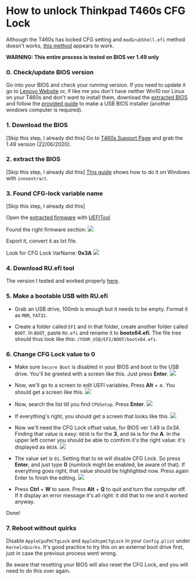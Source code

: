 # How to unlock Thinkpad T460s CFG Lock

Although the T460s has locked CFG setting and `modGrubShell.efi` method doesn't works, [this method](https://www.reddit.com/r/hackintosh/comments/hz2rtm/cfg_lockunlocking_alternative_method/) appears to work.

**WARNING: This entire process is tested on BIOS ver 1.49 only**

### 0. Check/update BIOS version
Go into your BIOS and check your running version. If you need to update it go to [Lenovo Website](https://pcsupport.lenovo.com/us/en/products/laptops-and-netbooks/thinkpad-t-series-laptops/thinkpad-t460s/downloads/driver-list/component?name=BIOS%2FUEFI) or, if like me you don't have neither Win10 nor Linux on your T460s and don't want to install them, download the [extracted BIOS](/Files/T460s-BIOS-1.49/extracted-1.49) and follow the [provided guide](/Files/T460s-BIOS-1.49/extracted-1.49/InstructionUS-BIOSflashUSBmemorykey.txt) to make a USB BIOS installer (another windows computer is required).

### 1. Download the BIOS

[Skip this step, I already did this]
Go to [T460s Support Page](https://pcsupport.lenovo.com/us/en/products/laptops-and-netbooks/thinkpad-t-series-laptops/thinkpad-t460s/downloads/driver-list/component?name=BIOS%2FUEFI) and grab the 1.49 version (22/06/2020).

### 2. extract the BIOS

[Skip this step, I already did this]
[This guide](https://forums.lenovo.com/t5/Gaming-Laptops/GUIDE-How-to-extract-BIOS-from-Lenovo-BIOS-Update-Package-such-as-ATCN37WW-exe/m-p/5008973) shows how to do it on Windows with `innoextract`.

### 3. Found CFG-lock variable name

[Skip this step, I already did this]

Open the [extracted firmware](/Files/T460s-BIOS-1.49/extracted-1.49/N1CET81W/$0AN1C00.FL1) with [UEFITool](https://github.com/LongSoft/UEFITool)

Found the right firmware section:
![](/Images/BIOSSetupSection.png)

Export it, convert it as txt file.

Look for CFG Lock VarName: **0x3A**
![](/Images/CFGLockVarName.png)

### 4. Download RU.efi tool

The version I tested and worked properly [here](/Files/T460s-BIOS-1.49/tools/RU-5.25.0379/RU.efi).

### 5. Make a bootable USB with RU.efi

- Grab an USB drive, 100mb is enough but it needs to be empty. Format it as `MBR`, `FAT32`.

- Create a folder called `EFI` and in that folder, create another folder called `BOOT`. In `BOOT`, paste `RU.efi` and rename it to **bootx64.efi**. The file tree should thus look like this: `/YOUR_USB/EFI/BOOT/bootx64.efi`.

### 6. Change CFG Lock value to 0

- Make sure `Secure Boot` is disabled in your BIOS and boot to the USB drive. You'll be greeted with a screen like this. Just press **Enter**.
![](/Images/Ru.efi1.bmp)

- Now, we'll go to a screen to edit UEFI variables. Press **Alt** + **=**. You should get a screen like this.
![](/Images/Ru.efi2.bmp)

- Now, search the list till you find `CPUSetup`. Press **Enter**.
![](/Images/Ru.efi3.bmp)

- If everything's right, you should get a screen that looks like this.
![](/Images/Ru.efi4.bmp)

- Now we'll need the CFG Lock offset value, for BIOS ver 1.49 is *0x3A*. Finding that value is easy: `0030` is for the **3**, and `0A` is for the **A**. In the upper left corner you should be able to comfirm it's the right value: it's displayed as `003A`.
![](/Images/Ru.efi5.bmp)

- The value set is `01`. Setting that to `00` will disable CFG Lock. So press **Enter**, and just type **0** (numlock might be enabled, be aware of that). If everything goes right, that value should be highlighted now. Press again Enter to finish the editing.
![](/Images/Ru.efi6.bmp)

- Press **Ctrl** + **W** to save. Press **Alt** + **Q** to quit and turn the computer off. If it display an error message it's all right: it did that to me and it worked anyway.

Done!

### 7. Reboot without quirks

Disable `AppleCpuPmCfgLock` and `AppleXcpmCfgLock` in your `Config.plist` under `Kernel>Quirks`. It's good practice to try this on an external boot drive first, just in case the previous process went wrong.

Be aware that resetting your BIOS will also reset the CFG Lock, and you will need to do this over again.